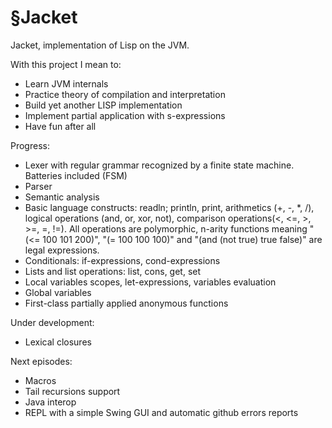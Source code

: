 §Jacket
===

Jacket, implementation of Lisp on the JVM.

With this project I mean to:
* Learn JVM internals
* Practice theory of compilation and interpretation
* Build yet another LISP implementation
* Implement partial application with s-expressions
* Have fun after all

Progress:
* Lexer with regular grammar recognized by a finite state machine. Batteries included (FSM)
* Parser
* Semantic analysis
* Basic language constructs: readln; println, print, arithmetics (+, -, *, /), logical operations (and, or, xor, not), comparison operations(<, <=, >, >=, =, !=). All operations are polymorphic, n-arity functions meaning "(<= 100 101 200)", "(= 100 100 100)" and "(and (not true) true false)" are legal expressions.
* Conditionals: if-expressions, cond-expressions
* Lists and list operations: list, cons, get, set
* Local variables scopes, let-expressions, variables evaluation
* Global variables
* First-class partially applied anonymous functions

Under development:
* Lexical closures

Next episodes:
* Macros
* Tail recursions support
* Java interop
* REPL with a simple Swing GUI and automatic github errors reports
